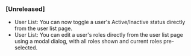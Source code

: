 ### [Unreleased]
- User List: You can now toggle a user's Active/Inactive status directly from the user list page.
- User List: You can edit a user's roles directly from the user list page using a modal dialog, with all roles shown and current roles pre-selected.
